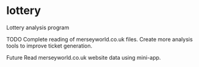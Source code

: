 # lottery
Lottery analysis program

TODO
Complete reading of merseyworld.co.uk files.
Create more analysis tools to improve ticket generation.


Future
Read merseyworld.co.uk website data using mini-app.
